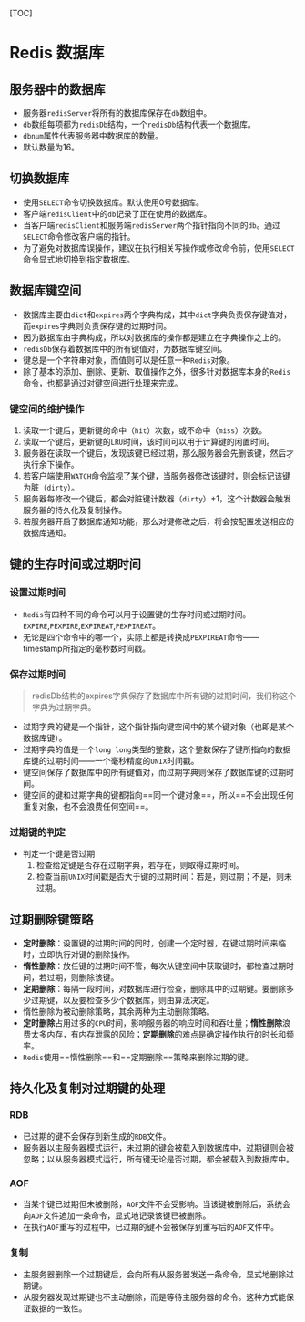 [TOC]

# Redis 数据库

## 服务器中的数据库

- 服务器`redisServer`将所有的数据库保存在`db`数组中。
- `db`数组每项都为`redisDb`结构，一个`redisDb`结构代表一个数据库。
- `dbnum`属性代表服务器中数据库的数量。
- 默认数量为16。

## 切换数据库

- 使用`SELECT`命令切换数据库。默认使用0号数据库。
- 客户端`redisClient`中的`db`记录了正在使用的数据库。
- 当客户端`redisClient`和服务端`redisServer`两个指针指向不同的`db`。通过`SELECT`命令修改客户端的指针。
- 为了避免对数据库误操作，建议在执行相关写操作或修改命令前，使用`SELECT`命令显式地切换到指定数据库。

## 数据库键空间

- 数据库主要由`dict`和`expires`两个字典构成，其中`dict`字典负责保存键值对，而`expires`字典则负责保存键的过期时间。
- 因为数据库由字典构成，所以对数据库的操作都是建立在字典操作之上的。
- `redisDb`保存着数据库中的所有键值对，为数据库键空间。
- 键总是一个字符串对象，而值则可以是任意一种`Redis`对象。
- 除了基本的添加、删除、更新、取值操作之外，很多针对数据库本身的`Redis`命令，也都是通过对键空间进行处理来完成。

### 键空间的维护操作

1. 读取一个键后，更新键的命中（`hit`）次数，或不命中（`miss`）次数。
2. 读取一个键后，更新键的`LRU`时间，该时间可以用于计算键的闲置时间。
3. 服务器在读取一个键后，发现该键已经过期，那么服务器会先删该键，然后才执行余下操作。
4. 若客户端使用`WATCH`命令监视了某个键，当服务器修改该键时，则会标记该键为脏（`dirty`）。
5. 服务器每修改一个键后，都会对脏键计数器（`dirty`）+1，这个计数器会触发服务器的持久化及复制操作。
6. 若服务器开启了数据库通知功能，那么对键修改之后，将会按配置发送相应的数据库通知。

## 键的生存时间或过期时间

### 设置过期时间

- `Redis`有四种不同的命令可以用于设置键的生存时间或过期时间。`EXPIRE`,`PEXPIRE`,`EXPIREAT`,`PEXPIREAT`。
- 无论是四个命令中的哪一个，实际上都是转换成`PEXPIREAT`命令——timestamp所指定的毫秒数时间戳。

### 保存过期时间

> redisDb结构的expires字典保存了数据库中所有键的过期时间，我们称这个字典为过期字典。
> 
- 过期字典的键是一个指针，这个指针指向键空间中的某个键对象（也即是某个数据库键）。
- 过期字典的值是一个`long long`类型的整数，这个整数保存了键所指向的数据库键的过期时间——一个毫秒精度的`UNIX`时间戳。
- 键空间保存了数据库中的所有键值对，而过期字典则保存了数据库键的过期时间。
- 键空间的键和过期字典的键都指向==同一个键对象==，所以==不会出现任何重复对象，也不会浪费任何空间==。

### 过期键的判定

- 判定一个键是否过期
    1. 检查给定键是否存在过期字典，若存在，则取得过期时间。
    2. 检查当前`UNIX`时间戳是否大于键的过期时间：若是，则过期；不是，则未过期。

## 过期删除键策略

- **定时删除**：设置键的过期时间的同时，创建一个定时器，在键过期时间来临时，立即执行对键的删除操作。
- **惰性删除**：放任键的过期时间不管，每次从键空间中获取键时，都检查过期时间，若过期，则删除该键。
- **定期删除**：每隔一段时间，对数据库进行检查，删除其中的过期键。要删除多少过期键，以及要检查多少个数据库，则由算法决定。
- 惰性删除为被动删除策略，其余两种为主动删除策略。
- **定时删除**占用过多的`CPU`时间，影响服务器的响应时间和吞吐量；**惰性删除**浪费太多内存，有内存泄露的风险；**定期删除**的难点是确定操作执行的时长和频率。
- `Redis`使用==惰性删除==和==定期删除==策略来删除过期的键。

## 持久化及复制对过期键的处理

### RDB

- 已过期的键不会保存到新生成的`RDB`文件。
- 服务器以主服务器模式运行，未过期的键会被载入到数据库中，过期键则会被忽略；以从服务器模式运行，所有键无论是否过期，都会被载入到数据库中。

### AOF

- 当某个键已过期但未被删除，`AOF`文件不会受影响。当该键被删除后，系统会向`AOF`文件追加一条命令，显式地记录该键已被删除。
- 在执行`AOF`重写的过程中，已过期的键不会被保存到重写后的`AOF`文件中。

### 复制

- 主服务器删除一个过期键后，会向所有从服务器发送一条命令，显式地删除过期键。
- 从服务器发现过期键也不主动删除，而是等待主服务器的命令。这种方式能保证数据的一致性。